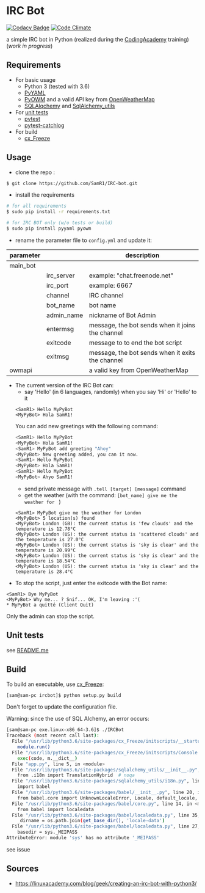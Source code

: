 # IRC Bot

[![Codacy Badge](https://api.codacy.com/project/badge/Grade/04044add92bd444d83bb1e1b8e494540)](https://www.codacy.com/app/SamR1/IRC-bot?utm_source=github.com&utm_medium=referral&utm_content=SamR1/IRC-bot&utm_campaign=badger) [![Code Climate](https://codeclimate.com/github/SamR1/IRC-bot/badges/gpa.svg)](https://codeclimate.com/github/SamR1/IRC-bot)

a simple IRC bot in Python (realized during the [CodingAcademy](http://www.coding-academy.fr/en/)
 training)  
(_work in progress_)  


## Requirements
* For basic usage
    - Python 3 (tested with 3.6)
    - [PyYAML](http://pyyaml.org)
    - [PyOWM](https://github.com/csparpa/pyowm) and a valid API key from [OpenWeatherMap](https://home.openweathermap.org/users/sign_up)
    - [SQLAlqchemy](https://www.sqlalchemy.org/) and [SqlAlchemy_utils](https://sqlalchemy-utils.readthedocs.io/en/latest/)
* For [unit tests](tests/README.md)
    - [pytest](https://docs.pytest.org/en/latest/)
    - [pytest-catchlog](https://pypi.python.org/pypi/pytest-catchlog)
* For build
    - [cx_Freeze](https://github.com/anthony-tuininga/cx_Freeze)


## Usage
* clone the repo :
```bash
$ git clone https://github.com/SamR1/IRC-bot.git
```

* install the requirements 
```bash
# for all requirements
$ sudo pip install -r requirements.txt

# for IRC BOT only (w/o tests or build)
$ sudo pip install pyyaml pyowm 
```

* rename the parameter file to `config.yml` and update it:  

| parameter |            | description                                      |  
|-----------|------------|--------------------------------------------------|  
| main_bot  |            |                                                  |
|           | irc_server | example: "chat.freenode.net"                     |
|           | irc_port   | example: 6667                                    |
|           | channel    | IRC channel                                      |
|           | bot_name   | bot name                                         |
|           | admin_name | nickname of Bot Admin                            |
|           | entermsg   | message, the bot sends when it joins the channel |
|           | exitcode   | message to to end the bot script                 |
|           | exitmsg    | message, the bot sends when it exits the channel | 
| owmapi    |            | a valid key from OpenWeatherMap                  |

* The current version of the IRC Bot can:
    * say 'Hello' (in 6 languages, randomly) when you say 'Hi' or 'Hello' to it
    ```
    <SamR1> Hello MyPyBot
    <MyPyBot> Hola SamR1!
    ```
    You can add new greetings with the following command:
    ```bash
    <SamR1> Hello MyPyBot
    <MyPyBot> Hola SamR1!
    <SamR1> MyPyBot add greeting "Ahoy"
    <MyPyBot> New greeting added, you can it now.
    <SamR1> Hello MyPyBot
    <MyPyBot> Hola SamR1!
    <SamR1> Hello MyPyBot
    <MyPyBot> Ahyo SamR1!
    ```
    * send private message with `.tell [target] [message]` command
    * get the weather (with the command: `[bot_name] give me the weather for ` ) 
     ```
    <SamR1> MyPyBot give me the weather for London
    <MyPyBot> 5 location(s) found
    <MyPyBot> London (GB): the current status is 'few clouds' and the temperature is 12.78°C
    <MyPyBot> London (US): the current status is 'scattered clouds' and the temperature is 27.0°C
    <MyPyBot> London (US): the current status is 'sky is clear' and the temperature is 20.99°C
    <MyPyBot> London (US): the current status is 'sky is clear' and the temperature is 18.54°C
    <MyPyBot> London (US): the current status is 'sky is clear' and the temperature is 28.4°C
     ```
* To stop the script, just enter the exitcode with the Bot name:
```
<SamR1> Bye MyPyBot
<MyPyBot> Why me... ? Snif... OK, I'm leaving :'(
* MyPyBot a quitté (Client Quit)
```
Only the admin can stop the script.

## Unit tests
see [README.me](tests/README.md)

## Build
To build an executable, use [cx_Freeze](https://github.com/anthony-tuininga/cx_Freeze):
```bash
[sam@sam-pc ircbot]$ python setup.py build
```
Don't forget to update the configuration file.

Warning: since the use of SQL Alchemy, an error occurs:
```bash
[sam@sam-pc exe.linux-x86_64-3.6]$ ./IRCBot 
Traceback (most recent call last):
  File "/usr/lib/python3.6/site-packages/cx_Freeze/initscripts/__startup__.py", line 14, in run
    module.run()
  File "/usr/lib/python3.6/site-packages/cx_Freeze/initscripts/Console.py", line 26, in run
    exec(code, m.__dict__)
  File "app.py", line 5, in <module>
  File "/usr/lib/python3.6/site-packages/sqlalchemy_utils/__init__.py", line 49, in <module>
    from .i18n import TranslationHybrid  # noqa
  File "/usr/lib/python3.6/site-packages/sqlalchemy_utils/i18n.py", line 10, in <module>
    import babel
  File "/usr/lib/python3.6/site-packages/babel/__init__.py", line 20, in <module>
    from babel.core import UnknownLocaleError, Locale, default_locale, \
  File "/usr/lib/python3.6/site-packages/babel/core.py", line 14, in <module>
    from babel import localedata
  File "/usr/lib/python3.6/site-packages/babel/localedata.py", line 35, in <module>
    _dirname = os.path.join(get_base_dir(), 'locale-data')
  File "/usr/lib/python3.6/site-packages/babel/localedata.py", line 27, in get_base_dir
    basedir = sys._MEIPASS
AttributeError: module 'sys' has no attribute '_MEIPASS'
```
see issue

## Sources
* https://linuxacademy.com/blog/geek/creating-an-irc-bot-with-python3/
